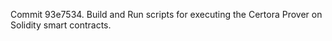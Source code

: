 Commit 93e7534.                    Build and Run scripts for executing the Certora Prover on Solidity smart contracts.